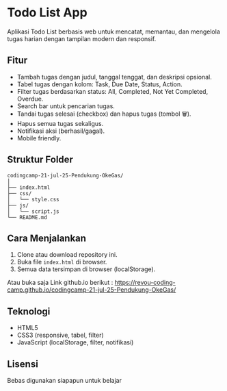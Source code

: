 # Todo List App

Aplikasi Todo List berbasis web untuk mencatat, memantau, dan mengelola tugas harian dengan tampilan modern dan responsif.

## Fitur
- Tambah tugas dengan judul, tanggal tenggat, dan deskripsi opsional.
- Tabel tugas dengan kolom: Task, Due Date, Status, Action.
- Filter tugas berdasarkan status: All, Completed, Not Yet Completed, Overdue.
- Search bar untuk pencarian tugas.
- Tandai tugas selesai (checkbox) dan hapus tugas (tombol 🗑️).
- Hapus semua tugas sekaligus.
- Notifikasi aksi (berhasil/gagal).
- Mobile friendly.

## Struktur Folder
```
codingcamp-21-jul-25-Pendukung-OkeGas/
│
├── index.html
├── css/
│   └── style.css
├── js/
│   └── script.js
└── README.md
```

## Cara Menjalankan
1. Clone atau download repository ini.
2. Buka file `index.html` di browser.
3. Semua data tersimpan di browser (localStorage).

Atau buka saja Link github.io berikut :
https://revou-coding-camp.github.io/codingcamp-21-jul-25-Pendukung-OkeGas/

## Teknologi
- HTML5
- CSS3 (responsive, tabel, filter)
- JavaScript (localStorage, filter, notifikasi)

## Lisensi
Bebas digunakan siapapun untuk belajar
